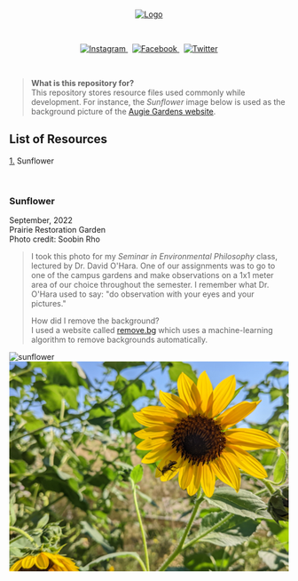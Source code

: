 <br>

<p align="center">
  <a href="https://augie-environmental-studies.github.io/gardens/">
    <img alt="Logo" src="https://user-images.githubusercontent.com/19341857/190898818-e413ed07-4b0c-45bf-bcae-22513d20e7f2.png" width="350">
  </a>
</p>

<br>

<p align="center">
  <a href="https://www.instagram.com/augieenvirostudies/">
    <img alt="Instagram" src="https://user-images.githubusercontent.com/19341857/191081372-bc567def-d536-4daa-9243-c02362f96f3d.svg">
  </a>  
  &nbsp;
  <a href="https://www.facebook.com/augiesustain/">
    <img alt="Facebook" src="https://user-images.githubusercontent.com/19341857/191081605-ee573b37-610a-432e-8fac-a0759082ffba.svg">
  </a>
  &nbsp;
  <a href="https://twitter.com/augieenviro">
    <img alt="Twitter" src="https://user-images.githubusercontent.com/19341857/191081683-e9bdeb25-7c0a-450f-a9e4-8626c21e25fa.svg">
  </a>
</p>

<br>

> **What is this repository for?**<br>
> This repository stores resource files used commonly
> while development. For instance, the *Sunflower* image
> below is used as the background picture of the 
> [Augie Gardens website](https://augie-environmental-studies.github.io/gardens/).

## List of Resources
[1.](#sunflower) Sunflower<br>

<!--
[2.](#2-containerizing-the-website) Containerizing the website
-->

<br>

### Sunflower

September, 2022<br>
Prairie Restoration Garden<br>
Photo credit: Soobin Rho

> I took this photo for my 
> *Seminar in Environmental Philosophy* class,
> lectured by Dr. David O'Hara. One of
> our assignments was to go to one of the
> campus gardens and make observations
> on a 1x1 meter area of our choice throughout
> the semester. I remember what Dr. O'Hara
> used to say: "do observation with your eyes
> and your pictures."
>
> How did I remove the background?<br>
> I used a website called
> [remove.bg](https://www.remove.bg/)
> which uses a machine-learning algorithm
> to remove backgrounds automatically.

![sunflower](./images/sunflower.png)
![sunflower_unedited](./images/sunflower_unedited.jpg)
